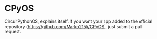 # CPyOS
CircuitPythonOS, explains itself. If you want your app added to the official repository (https://github.com/Marko2155/CPyOS), just submit a pull request.
